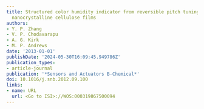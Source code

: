 ```yaml
---
title: Structured color humidity indicator from reversible pitch tuning in self-assembled
  nanocrystalline cellulose films
authors:
- Y. P. Zhang
- V. P. Chodavarapu
- A. G. Kirk
- M. P. Andrews
date: '2013-01-01'
publishDate: '2024-05-30T16:09:45.949786Z'
publication_types:
- article-journal
publication: '*Sensors and Actuators B-Chemical*'
doi: 10.1016/j.snb.2012.09.100
links:
- name: URL
  url: <Go to ISI>://WOS:000319867500094
---
```

